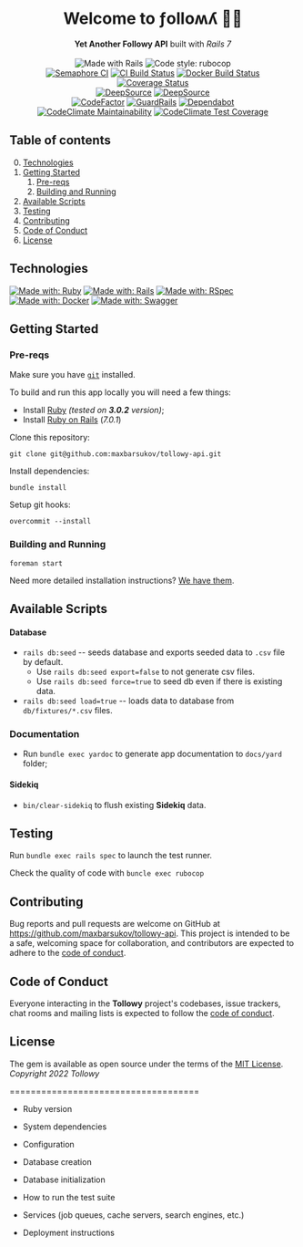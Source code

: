 <h1 align="center">Welcome to ƒolloʍʎ 🔮👋</h1>
<p align="center">
  <b>Yet Another Followy API</b> built with <em>Rails 7</em>
    <br /><br />
    <img alt="Made with Rails" src="https://img.shields.io/badge/Made%20with-Rails-%23CC0000?logo=ruby&logoColor=white">
    <img alt="Code style: rubocop" src="https://img.shields.io/badge/code%20style-rubocop-AD1401.svg">
    <br />
    <a href="https://maxbarsukov.semaphoreci.com/projects/tollowy-api"><img alt="Semaphore CI" src="https://maxbarsukov.semaphoreci.com/badges/tollowy-api.svg" /></a>
    <a href="https://github.com/maxbarsukov/tollowy-api/actions/workflows/ci.yml"><img src="https://github.com/maxbarsukov/tollowy-api/workflows/CI/badge.svg" alt="CI Build Status" /></a>
    <a href="https://github.com/maxbarsukov/tollowy-api/actions/workflows/docker.yml"><img src="https://github.com/maxbarsukov/tollowy-api/workflows/Docker/badge.svg" alt="Docker Build Status" /></a>
    <a href="https://coveralls.io/github/maxbarsukov/tollowy-api?branch=master"><img src="https://coveralls.io/repos/github/maxbarsukov/tollowy-api/badge.svg?branch=master" alt="Coverage Status" /></a>
    <br />
    <a href="https://deepsource.io/gh/maxbarsukov/tollowy-api/?ref=repository-badge" target="_blank"><img alt="DeepSource" title="DeepSource" src="https://deepsource.io/gh/maxbarsukov/tollowy-api.svg/?label=active+issues&show_trend=true&token=H_V7h7eDlbsuMc_pOQL2Sr92"/></a>
    <a href="https://deepsource.io/gh/maxbarsukov/tollowy-api/?ref=repository-badge" target="_blank"><img alt="DeepSource" title="DeepSource" src="https://deepsource.io/gh/maxbarsukov/tollowy-api.svg/?label=resolved+issues&token=H_V7h7eDlbsuMc_pOQL2Sr92"/></a>
    <br />
    <a href="https://www.codefactor.io/repository/github/maxbarsukov/tollowy-api/overview/master"><img src="https://www.codefactor.io/repository/github/maxbarsukov/tollowy-api/badge/master" alt="CodeFactor" /></a>
    <a href="https://dashboard.guardrails.io/gh/maxbarsukov/repos/117025" target="_blank"><img alt="GuardRails" title="GuardRails" src="https://api.guardrails.io/v2/badges/maxbarsukov/tollowy-api.svg?token=70b5093a890df31a9bafc7c989da2f392e086053ea18441c74db30a008f7e22d&provider=github"/></a>
    <a href="https://dependabot.com" target="_blank"><img alt="Dependabot" title="Dependabot" src="https://img.shields.io/badge/dependabot-enabled-success.svg"/></a>
    <br />
    <a href="https://codeclimate.com/github/maxbarsukov/tollowy-api/maintainability"><img alt="CodeClimate Maintainability" src="https://api.codeclimate.com/v1/badges/8965ffb2726f8b662429/maintainability" /></a>
    <a href="https://codeclimate.com/github/maxbarsukov/tollowy-api/test_coverage"><img alt="CodeClimate Test Coverage" src="https://api.codeclimate.com/v1/badges/8965ffb2726f8b662429/test_coverage" /></a>
</p>


## Table of contents
0. [Technologies](#technologies)
1. [Getting Started](#getting-started)
    1. [Pre-reqs](#pre-reqs)
    2. [Building and Running](#run)
2. [Available Scripts](#scripts)
3. [Testing](#testing)
4. [Contributing](#contributing)
5. [Code of Conduct](#code-of-conduct)
6. [License](#license)

## Technologies <a name="technologies"></a>

[![Made with: Ruby](https://img.shields.io/badge/Ruby-fbefeb?style=for-the-badge&logo=ruby&logoColor=AD1401)](https://www.ruby-lang.org/)
[![Made with: Rails](https://img.shields.io/badge/Rails-CC0000?style=for-the-badge&logo=rubyonrails&logoColor=white)](https://rubyonrails.org/)
[![Made with: RSpec](https://img.shields.io/badge/RSpec-81d2ed?style=for-the-badge&logo=rubygems&logoColor=ef4e6f)](https://rubyonrails.org/)
[![Made with: Docker](https://img.shields.io/badge/Docker-2496ED?style=for-the-badge&logo=docker&logoColor=white)](https://www.docker.com/)
[![Made with: Swagger](https://img.shields.io/badge/Swagger-85EA2D?style=for-the-badge&logo=swagger&logoColor=black)](https://swagger.io/)


## Getting Started <a name="getting-started"></a>

### Pre-reqs <a name="pre-reqs"></a>

Make sure you have [`git`](https://git-scm.com/) installed.

To build and run this app locally you will need a few things:

- Install [Ruby](https://www.ruby-lang.org/en/documentation/installation/) *(tested on **3.0.2** version)*;
- Install [Ruby on Rails](https://guides.rubyonrails.org/getting_started.html) (*7.0.1*)

Clone this repository:

    git clone git@github.com:maxbarsukov/tollowy-api.git

Install dependencies:

    bundle install

Setup git hooks:

    overcommit --install

### Building and Running <a name="run"></a>

    foreman start

Need more detailed installation instructions?
[We have them](./docs/install.md).


## Available Scripts <a name="scripts"></a>

#### Database

- `rails db:seed` -- seeds database and exports seeded data to `.csv` file by default.
  - Use `rails db:seed export=false` to not generate csv files.
  - Use `rails db:seed force=true` to  seed db even if there is existing data.
- `rails db:seed load=true` -- loads data to database from `db/fixtures/*.csv` files.

### Documentation
- Run `bundle exec yardoc` to generate app documentation to `docs/yard` folder;

#### Sidekiq
- `bin/clear-sidekiq` to flush existing **Sidekiq** data.

## Testing <a name="testing"></a>

Run `bundle exec rails spec` to launch the test runner.

Check the quality of code with `buncle exec rubocop`


## Contributing <a name="contributing"></a>

Bug reports and pull requests are welcome on GitHub at https://github.com/maxbarsukov/tollowy-api.
This project is intended to be a safe, welcoming space for collaboration, and contributors are expected to adhere to the [code of conduct](https://github.com/maxbarsukov/toylang/blob/master/CODE_OF_CONDUCT.md).


## Code of Conduct <a name="code-of-conduct"></a>

Everyone interacting in the **Tollowy** project's codebases, issue trackers, chat rooms and mailing lists is expected to follow the [code of conduct](https://github.com/maxbarsukov/tollowy-api/blob/master/CODE_OF_CONDUCT.md).


## License <a name="license"></a>

The gem is available as open source under the terms of the [MIT License](https://opensource.org/licenses/MIT).
*Copyright 2022 Tollowy*


====================================

* Ruby version

* System dependencies

* Configuration

* Database creation

* Database initialization

* How to run the test suite

* Services (job queues, cache servers, search engines, etc.)

* Deployment instructions
